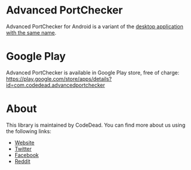 # Advanced PortChecker
Advanced PortChecker for Android is a variant of the [desktop application with the same name](https://github.com/CodeDead/Advanced-PortChecker).

# Google Play
Advanced PortChecker is available in Google Play store, free of charge:  
https://play.google.com/store/apps/details?id=com.codedead.advancedportchecker

# About
This library is maintained by CodeDead. You can find more about us using the following links:
* [Website](https://codedead.com)
* [Twitter](https://twitter.com/C0DEDEAD)
* [Facebook](https://facebook.com/deadlinecodedead)
* [Reddit](https://reddit.com/r/CodeDead/)

